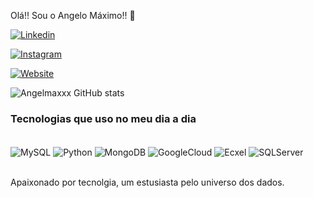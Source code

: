 Olá!! Sou o Angelo Máximo!! 👋

[![Linkedin](	https://img.shields.io/badge/LinkedIn-0077B5?style=for-the-badge&logo=linkedin&logoColor=white)](https://www.linkedin.com/in/angelo-maximo-s-alves-47112164/)

[![Instagram](https://img.shields.io/badge/Instagram-E4405F?style=for-the-badge&logo=instagram&logoColor=white)](https://www.instagram.com/angelmax15/)

[![Website](https://img.shields.io/badge/website-000000?style=for-the-badge&logo=About.me&logoColor=white)](http://maxdatadigital.com/)




![Angelmaxxx GitHub stats](https://github-readme-stats.vercel.app/api?username=angelmaxxx&show_icons=true&theme=dracula)


### Tecnologias que uso no meu dia a dia 


  <div style="display: inline_block"><br/>
 <img align="center" alt="MySQL" src="https://img.shields.io/badge/MySQL-00000F?style=for-the-badge&logo=mysql&logoColor=white" /> 
<img align="center" alt="Python" src="https://img.shields.io/badge/Python-14354C?style=for-the-badge&logo=python&logoColor=white" />
    <img align="center" alt="MongoDB" src="https://img.shields.io/badge/MongoDB-4EA94B?style=for-the-badge&logo=mongodb&logoColor=white" />
 <img align="center" alt="GoogleCloud" src="https://img.shields.io/badge/Google_Cloud-4285F4?style=for-the-badge&logo=google-cloud&logoColor=white" />
 <img align="center" alt="Ecxel" src="https://img.shields.io/badge/Microsoft_Excel-217346?style=for-the-badge&logo=microsoft-excel&logoColor=white" />
 <img align="center" alt="SQLServer" src="https://img.shields.io/badge/Microsoft_SQL_Server-CC2927?style=for-the-badge&logo=microsoft-sql-server&logoColor=white" />
 </div><br/>

 Apaixonado por tecnolgia, um estusiasta pelo universo dos dados.

